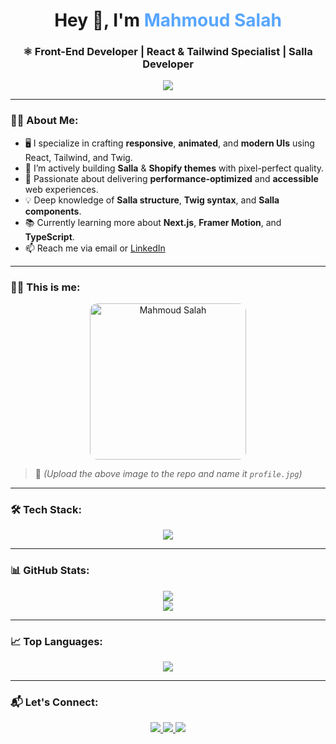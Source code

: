 <h1 align="center">Hey 👋, I'm <span style="color:#58A6FF;">Mahmoud Salah</span></h1>
<h3 align="center">⚛️ Front-End Developer | React & Tailwind Specialist | Salla Developer </h3>

<p align="center">
  <img src="https://readme-typing-svg.herokuapp.com?font=Fira+Code&size=24&duration=3000&pause=1000&center=true&vCenter=true&color=58A6FF&width=550&lines=Mahmoud+Salah;Front-End+React+Developer;Salla+%7C+Shopify+%7C+Twig+Expert;Performance+%7C+Clean+Code+%7C+Modern+UI%2FUX" />
</p>

---

### 🧑‍💻 About Me:

- 🖥️ I specialize in crafting **responsive**, **animated**, and **modern UIs** using React, Tailwind, and Twig.
- 🛒 I’m actively building **Salla** & **Shopify themes** with pixel-perfect quality.
- 🎯 Passionate about delivering **performance-optimized** and **accessible** web experiences.
- 💡 Deep knowledge of **Salla structure**, **Twig syntax**, and **Salla components**.
- 📚 Currently learning more about **Next.js**, **Framer Motion**, and **TypeScript**.
- 📫 Reach me via email or [LinkedIn](https://www.linkedin.com/in/mahmoud-salah-412305307)

---

### 🧑‍🎨 This is me:

<p align="center">
  <img src="https://f.top4top.io/p_3504y7gi31.jpg" width="250" alt="Mahmoud Salah" style="border-radius: 12px;" />
</p>

> 📌 *(Upload the above image to the repo and name it `profile.jpg`)*

---

### 🛠️ Tech Stack:

<p align="center">
  <img src="https://skillicons.dev/icons?i=html,css,js,ts,react,redux,tailwind,bootstrap,sass,twig,git,github,vscode,figma,vercel,netlify" />
</p>

---

### 📊 GitHub Stats:

<p align="center">
  <img src="https://github-readme-stats.vercel.app/api?username=MahmoudSalah50&show_icons=true&theme=tokyonight&hide_border=false" />
  <br/>
  <img src="https://github-readme-streak-stats.herokuapp.com/?user=MahmoudSalah50&theme=tokyonight&hide_border=false" />
</p>

---

### 📈 Top Languages:

<p align="center">
  <img src="https://github-readme-stats.vercel.app/api/top-langs/?username=MahmoudSalah50&layout=compact&theme=tokyonight" />
</p>

---

### 📬 Let's Connect:

<p align="center">
  <a href="https://www.linkedin.com/in/mahmoud-salah-412305307" target="_blank">
    <img src="https://img.shields.io/badge/LinkedIn-blue?style=for-the-badge&logo=linkedin&logoColor=white"/>
  </a>
  <a href="mahmoudsalah20012001@gmail.com" target="_blank">
    <img src="https://img.shields.io/badge/Gmail-red?style=for-the-badge&logo=gmail&logoColor=white"/>
  </a>
  <a href="https://github.com/MahmoudSalah50" target="_blank">
    <img src="https://img.shields.io/badge/GitHub-181717?style=for-the-badge&logo=github&logoColor=white"/>
  </a>
</p>
